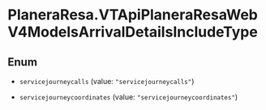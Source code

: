# PlaneraResa.VTApiPlaneraResaWebV4ModelsArrivalDetailsIncludeType

## Enum


* `servicejourneycalls` (value: `"servicejourneycalls"`)

* `servicejourneycoordinates` (value: `"servicejourneycoordinates"`)


